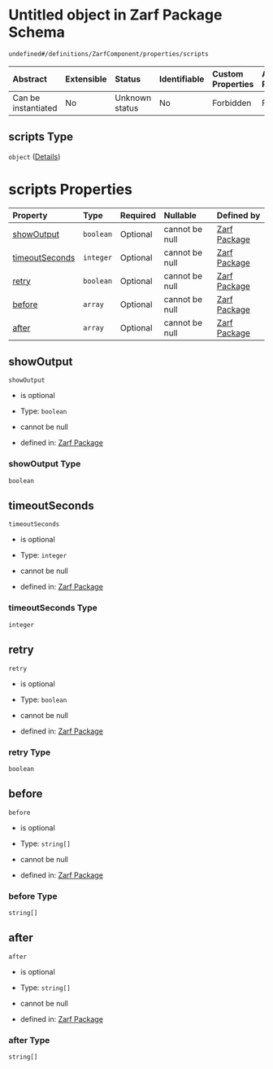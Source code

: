 # Untitled object in Zarf Package Schema

```txt
undefined#/definitions/ZarfComponent/properties/scripts
```



| Abstract            | Extensible | Status         | Identifiable | Custom Properties | Additional Properties | Access Restrictions | Defined In                                                                   |
| :------------------ | :--------- | :------------- | :----------- | :---------------- | :-------------------- | :------------------ | :--------------------------------------------------------------------------- |
| Can be instantiated | No         | Unknown status | No           | Forbidden         | Forbidden             | none                | [zarf.schema.json\*](../../../build/zarf.schema.json "open original schema") |

## scripts Type

`object` ([Details](zarf-definitions-zarfcomponentscripts.md))

# scripts Properties

| Property                          | Type      | Required | Nullable       | Defined by                                                                                                                                                 |
| :-------------------------------- | :-------- | :------- | :------------- | :--------------------------------------------------------------------------------------------------------------------------------------------------------- |
| [showOutput](#showoutput)         | `boolean` | Optional | cannot be null | [Zarf Package](zarf-definitions-zarfcomponentscripts-properties-showoutput.md "undefined#/definitions/ZarfComponentScripts/properties/showOutput")         |
| [timeoutSeconds](#timeoutseconds) | `integer` | Optional | cannot be null | [Zarf Package](zarf-definitions-zarfcomponentscripts-properties-timeoutseconds.md "undefined#/definitions/ZarfComponentScripts/properties/timeoutSeconds") |
| [retry](#retry)                   | `boolean` | Optional | cannot be null | [Zarf Package](zarf-definitions-zarfcomponentscripts-properties-retry.md "undefined#/definitions/ZarfComponentScripts/properties/retry")                   |
| [before](#before)                 | `array`   | Optional | cannot be null | [Zarf Package](zarf-definitions-zarfcomponentscripts-properties-before.md "undefined#/definitions/ZarfComponentScripts/properties/before")                 |
| [after](#after)                   | `array`   | Optional | cannot be null | [Zarf Package](zarf-definitions-zarfcomponentscripts-properties-after.md "undefined#/definitions/ZarfComponentScripts/properties/after")                   |

## showOutput



`showOutput`

*   is optional

*   Type: `boolean`

*   cannot be null

*   defined in: [Zarf Package](zarf-definitions-zarfcomponentscripts-properties-showoutput.md "undefined#/definitions/ZarfComponentScripts/properties/showOutput")

### showOutput Type

`boolean`

## timeoutSeconds



`timeoutSeconds`

*   is optional

*   Type: `integer`

*   cannot be null

*   defined in: [Zarf Package](zarf-definitions-zarfcomponentscripts-properties-timeoutseconds.md "undefined#/definitions/ZarfComponentScripts/properties/timeoutSeconds")

### timeoutSeconds Type

`integer`

## retry



`retry`

*   is optional

*   Type: `boolean`

*   cannot be null

*   defined in: [Zarf Package](zarf-definitions-zarfcomponentscripts-properties-retry.md "undefined#/definitions/ZarfComponentScripts/properties/retry")

### retry Type

`boolean`

## before



`before`

*   is optional

*   Type: `string[]`

*   cannot be null

*   defined in: [Zarf Package](zarf-definitions-zarfcomponentscripts-properties-before.md "undefined#/definitions/ZarfComponentScripts/properties/before")

### before Type

`string[]`

## after



`after`

*   is optional

*   Type: `string[]`

*   cannot be null

*   defined in: [Zarf Package](zarf-definitions-zarfcomponentscripts-properties-after.md "undefined#/definitions/ZarfComponentScripts/properties/after")

### after Type

`string[]`
